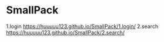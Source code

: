 # SmallPack
1.login   https://huuuuu123.github.io/SmallPack/1.login/
2.search  https://huuuuu123.github.io/SmallPack/2.search/
